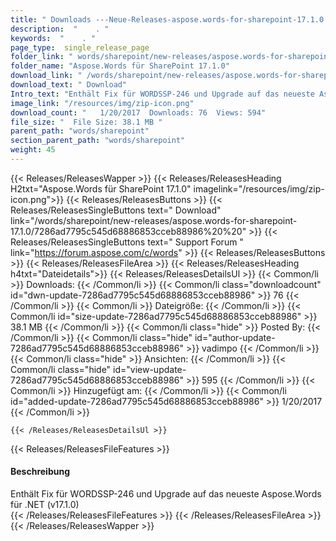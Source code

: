 ```yaml
---
title: " Downloads ---Neue-Releases-aspose.words-for-sharepoint-17.1.0 . "
description:  "    . " 
keywords:  "    . " 
page_type:  single_release_page
folder_link: " words/sharepoint/new-releases/aspose.words-for-sharepoint-17.1.0/"
folder_name: "Aspose.Words für SharePoint 17.1.0"
download_link: " /words/sharepoint/new-releases/aspose.words-for-sharepoint-17.1.0/7286ad7795c545d68886853cceb88986"
download_text: " Download"
Intro_text: "Enthält Fix für WORDSSP-246 und Upgrade auf das neueste Aspose.Words für .NET (v17.1...."
image_link: "/resources/img/zip-icon.png"
download_count: "   1/20/2017  Downloads: 76  Views: 594"
file_size: "  File Size: 38.1 MB "
parent_path: "words/sharepoint"
section_parent_path: "words/sharepoint"
weight: 45
---
```


{{< Releases/ReleasesWapper >}}
  {{< Releases/ReleasesHeading H2txt="Aspose.Words für SharePoint 17.1.0" imagelink="/resources/img/zip-icon.png">}}
  {{< Releases/ReleasesButtons >}}
    {{< Releases/ReleasesSingleButtons text=" Download" link="/words/sharepoint/new-releases/aspose.words-for-sharepoint-17.1.0/7286ad7795c545d68886853cceb88986%20%20" >}}
    {{< Releases/ReleasesSingleButtons text=" Support Forum " link="https://forum.aspose.com/c/words" >}}
  {{< Releases/ReleasesButtons >}}
  {{< Releases/ReleasesFileArea >}}
    {{< Releases/ReleasesHeading h4txt="Dateidetails">}}
    {{< Releases/ReleasesDetailsUl >}}
            {{< Common/li >}} Downloads: {{< /Common/li >}}
      {{< Common/li class="downloadcount" id="dwn-update-7286ad7795c545d68886853cceb88986" >}} 76 {{< /Common/li >}}
      {{< Common/li >}} Dateigröße: {{< /Common/li >}}
      {{< Common/li id="size-update-7286ad7795c545d68886853cceb88986" >}} 38.1 MB {{< /Common/li >}} 
      {{< Common/li  class="hide" >}} Posted By: {{< /Common/li >}} 
      {{< Common/li class="hide" id="author-update-7286ad7795c545d68886853cceb88986" >}} vadimpo {{< /Common/li >}}
      {{< Common/li class="hide" >}} Ansichten: {{< /Common/li >}}
      {{< Common/li class="hide" id="view-update-7286ad7795c545d68886853cceb88986" >}} 595 {{< /Common/li >}}
      {{< Common/li >}} Hinzugefügt am: {{< /Common/li >}}
      {{< Common/li id="added-update-7286ad7795c545d68886853cceb88986" >}} 1/20/2017 {{< /Common/li >}} 

    {{< /Releases/ReleasesDetailsUl >}}

  {{< Releases/ReleasesFileFeatures >}}
      <h4>Beschreibung</h4><div class="HTMLDescription"> Enthält Fix für WORDSSP-246 und Upgrade auf das neueste Aspose.Words für .NET (v17.1.0)</div>
  {{< /Releases/ReleasesFileFeatures >}}
 {{< /Releases/ReleasesFileArea >}}
{{< /Releases/ReleasesWapper >}}



